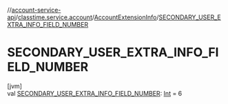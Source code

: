 //[account-service-api](../../../index.md)/[classtime.service.account](../index.md)/[AccountExtensionInfo](index.md)/[SECONDARY_USER_EXTRA_INFO_FIELD_NUMBER](-s-e-c-o-n-d-a-r-y_-u-s-e-r_-e-x-t-r-a_-i-n-f-o_-f-i-e-l-d_-n-u-m-b-e-r.md)

# SECONDARY_USER_EXTRA_INFO_FIELD_NUMBER

[jvm]\
val [SECONDARY_USER_EXTRA_INFO_FIELD_NUMBER](-s-e-c-o-n-d-a-r-y_-u-s-e-r_-e-x-t-r-a_-i-n-f-o_-f-i-e-l-d_-n-u-m-b-e-r.md): [Int](https://kotlinlang.org/api/latest/jvm/stdlib/kotlin/-int/index.html) = 6
